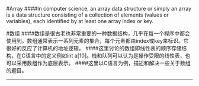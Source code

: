 #Array
####In computer science, an array data structure or simply an array is a data structure consisting of a collection of elements (values or variables), each identified by at least one array index or key.

#数组
####数组是很古老也非常重要的一种数据结构，几乎在每一个程序中都会使用到。数组通常表示一系列元素的集合，每个元素都由index或key来标识。它很好的反应了计算机的地址逻辑。
####这里讨论的数组即线性表的顺序存储结构，在C语言中的定义例如int a[10]。栈和队列可以认为是操作受限的线性表，也可以采用数组作为底层表示。
####这里以C语言为例，描述和解决一些关于数组的题目。

*****************
